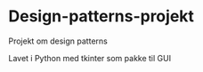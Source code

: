 # Design-patterns-projekt
 Projekt om design patterns 


Lavet i Python med tkinter som pakke til GUI